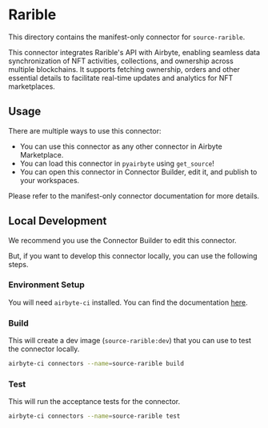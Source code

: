 # Rarible
This directory contains the manifest-only connector for `source-rarible`.

This connector integrates Rarible&#39;s API with Airbyte, enabling seamless data synchronization of NFT activities, collections, and ownership across multiple blockchains. It supports fetching  ownership, orders and other essential details to facilitate real-time updates and analytics for NFT marketplaces.

## Usage
There are multiple ways to use this connector:
- You can use this connector as any other connector in Airbyte Marketplace.
- You can load this connector in `pyairbyte` using `get_source`!
- You can open this connector in Connector Builder, edit it, and publish to your workspaces.

Please refer to the manifest-only connector documentation for more details.

## Local Development
We recommend you use the Connector Builder to edit this connector.

But, if you want to develop this connector locally, you can use the following steps.

### Environment Setup
You will need `airbyte-ci` installed. You can find the documentation [here](airbyte-ci).

### Build
This will create a dev image (`source-rarible:dev`) that you can use to test the connector locally.
```bash
airbyte-ci connectors --name=source-rarible build
```

### Test
This will run the acceptance tests for the connector.
```bash
airbyte-ci connectors --name=source-rarible test
```


